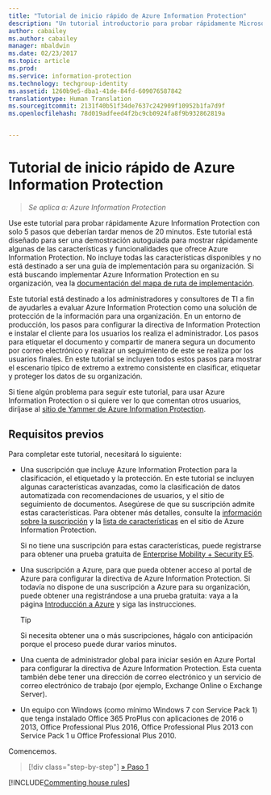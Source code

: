 ```yaml
---
title: "Tutorial de inicio rápido de Azure Information Protection"
description: "Un tutorial introductorio para probar rápidamente Microsoft Azure Information Protection para su organización, que debería durar unos 20 minutos."
author: cabailey
ms.author: cabailey
manager: mbaldwin
ms.date: 02/23/2017
ms.topic: article
ms.prod: 
ms.service: information-protection
ms.technology: techgroup-identity
ms.assetid: 1260b9e5-dba1-41de-84fd-609076587842
translationtype: Human Translation
ms.sourcegitcommit: 2131f40b51f34de7637c242909f10952b1fa7d9f
ms.openlocfilehash: 78d019adfeed4f2bc9cb0924fa8f9b932862819a


---
```


# <a name="quick-start-tutorial-for-azure-information-protection"></a>Tutorial de inicio rápido de Azure Information Protection 

>*Se aplica a: Azure Information Protection*

Use este tutorial para probar rápidamente Azure Information Protection con solo 5 pasos que deberían tardar menos de 20 minutos. Este tutorial está diseñado para ser una demostración autoguiada para mostrar rápidamente algunas de las características y funcionalidades que ofrece Azure Information Protection. No incluye todas las características disponibles y no está destinado a ser una guía de implementación para su organización. Si está buscando implementar Azure Information Protection en su organización, vea la [documentación del mapa de ruta de implementación](../plan-design/deployment-roadmap.md). 

Este tutorial está destinado a los administradores y consultores de TI a fin de ayudarles a evaluar Azure Information Protection como una solución de protección de la información para una organización. En un entorno de producción, los pasos para configurar la directiva de Information Protection e instalar el cliente para los usuarios los realiza el administrador. Los pasos para etiquetar el documento y compartir de manera segura un documento por correo electrónico y realizar un seguimiento de este se realiza por los usuarios finales. En este tutorial se incluyen todos estos pasos para mostrar el escenario típico de extremo a extremo consistente en clasificar, etiquetar y proteger los datos de su organización. 

Si tiene algún problema para seguir este tutorial, para usar Azure Information Protection o si quiere ver lo que comentan otros usuarios, diríjase al [sitio de Yammer de Azure Information Protection](https://www.yammer.com/askipteam/#/threads/inGroup?type=in_group&feedId=8652489&view=all).

## <a name="prerequisites"></a>Requisitos previos 
Para completar este tutorial, necesitará lo siguiente:

- Una suscripción que incluye Azure Information Protection para la clasificación, el etiquetado y la protección. En este tutorial se incluyen algunas características avanzadas, como la clasificación de datos automatizada con recomendaciones de usuarios, y el sitio de seguimiento de documentos. Asegúrese de que su suscripción admite estas características. Para obtener más detalles, consulte la [información sobre la suscripción](https://www.microsoft.com/en-us/cloud-platform/azure-information-protection-pricing) y la [lista de características](https://www.microsoft.com/en-us/cloud-platform/azure-information-protection-features) en el sitio de Azure Information Protection.
    
    Si no tiene una suscripción para estas características, puede registrarse para obtener una prueba gratuita de [Enterprise Mobility + Security E5](https://portal.office.com/Signup/Signup.aspx?OfferId=87dd2714-d452-48a0-a809-d2f58c4f68b7).
    
- Una suscripción a Azure, para que pueda obtener acceso al portal de Azure para configurar la directiva de Azure Information Protection. Si todavía no dispone de una suscripción a Azure para su organización, puede obtener una registrándose a una prueba gratuita: vaya a la página [Introducción a Azure](https://account.windowsazure.com/organization) y siga las instrucciones.

  > [!TIP] 
  > Si necesita obtener una o más suscripciones, hágalo con anticipación porque el proceso puede durar varios minutos.

- Una cuenta de administrador global para iniciar sesión en Azure Portal para configurar la directiva de Azure Information Protection. Esta cuenta también debe tener una dirección de correo electrónico y un servicio de correo electrónico de trabajo (por ejemplo, Exchange Online o Exchange Server).

- Un equipo con Windows (como mínimo Windows 7 con Service Pack 1) que tenga instalado Office 365 ProPlus con aplicaciones de 2016 o 2013, Office Professional Plus 2016, Office Professional Plus 2013 con Service Pack 1 u Office Professional Plus 2010. 

Comencemos.

>[!div class="step-by-step"]
[&#187; Paso 1](infoprotect-tutorial-step1.md)

[!INCLUDE[Commenting house rules](../includes/houserules.md)]




<!--HONumber=Feb17_HO4-->


